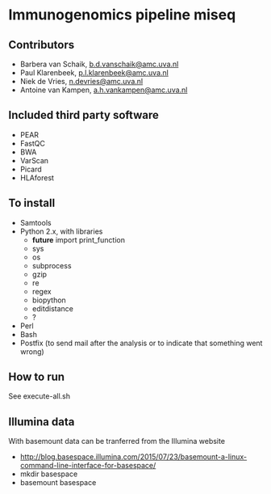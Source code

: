 # Immunogenomics pipeline miseq

## Contributors

* Barbera van Schaik, b.d.vanschaik@amc.uva.nl
* Paul Klarenbeek, p.l.klarenbeek@amc.uva.nl
* Niek de Vries, n.devries@amc.uva.nl
* Antoine van Kampen, a.h.vankampen@amc.uva.nl

## Included third party software
* PEAR
* FastQC
* BWA
* VarScan
* Picard
* HLAforest

## To install
* Samtools
* Python 2.x, with libraries
    * __future__ import print_function
    * sys
    * os
    * subprocess
    * gzip
    * re
    * regex
    * biopython
    * editdistance
    * ?
* Perl
* Bash
* Postfix (to send mail after the analysis or to indicate that something went wrong)

## How to run
See execute-all.sh

## Illumina data
With basemount data can be tranferred from the Illumina website
* http://blog.basespace.illumina.com/2015/07/23/basemount-a-linux-command-line-interface-for-basespace/
* mkdir basespace
* basemount basespace